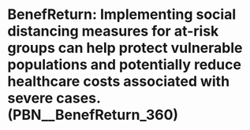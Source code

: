 # BenefReturn: __Implementing social distancing measures for at-risk groups can help protect vulnerable populations and potentially reduce healthcare costs associated with severe cases.__ (PBN__BenefReturn_360)

